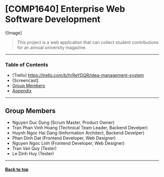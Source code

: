 
# [COMP1640] Enterprise Web Software Development
![Image]
> This project is a web application that can collect student contributions for an annual university magazine.
---

### Table of Contents
- [Trello] https://trello.com/b/hrReYDQR/idea-management-system
- [Screencast]
- [Group Members](#group-members)
- [Appendix](#appendix)
---

## Group Members
- Nguyen Duc Dung (Scrum Master, Product Owner)
- Tran Phan Vinh Hoang (Technical Team Leader, Backend Develper)
- Huynh Ngoc Hai Dang (Imformation Architect, Backend Develper)
- Phan Dinh Dat (Frontend Developer, Web Designer)
- Nguyen Ngoc Linh (Frontend Developer, Web Designer)
- Tran Van Quy (Tester)
- Le Dinh Huy (Tester)

---
#### [Back to top](#top)
